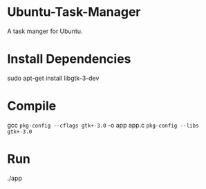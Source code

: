 # Ubuntu-Task-Manager
A task manger for Ubuntu.

# Install Dependencies
sudo apt-get install libgtk-3-dev

# Compile
gcc `pkg-config --cflags gtk+-3.0` -o app app.c `pkg-config --libs gtk+-3.0`

# Run
./app
